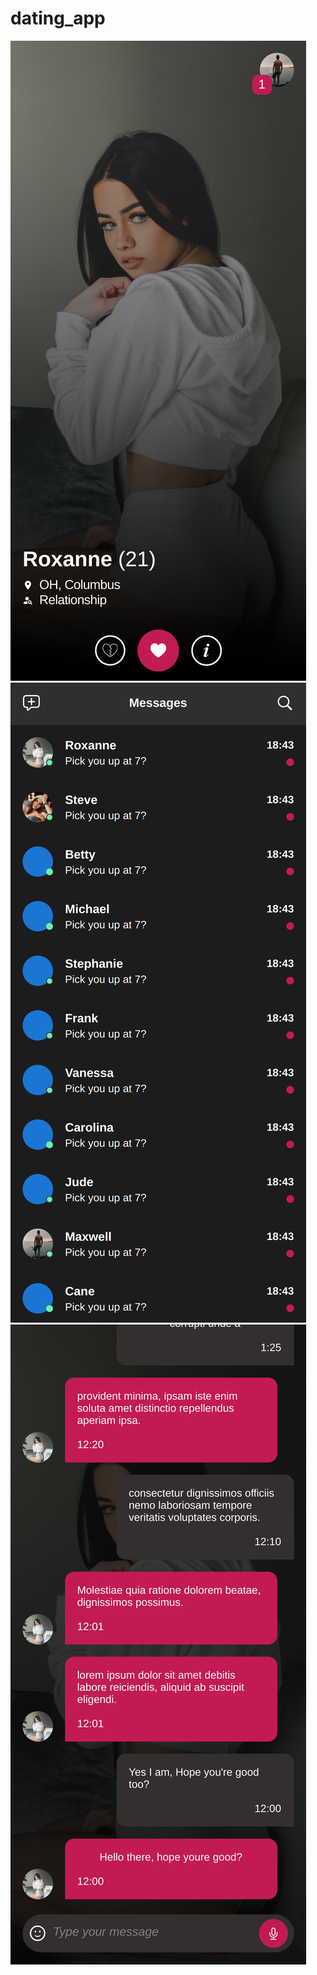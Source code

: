 # dating_app

![Home Screen](screenshot/screenshot-01.png)
![Message Screen](screenshot/screenshot-02.png)
![Chat Screen](screenshot/screenshot-03.png)
